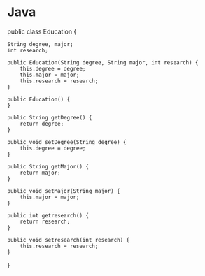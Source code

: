 # Java
public class Education {

    String degree, major;
    int research;

    public Education(String degree, String major, int research) {
        this.degree = degree;
        this.major = major;
        this.research = research;
    }

    public Education() {
    }

    public String getDegree() {
        return degree;
    }

    public void setDegree(String degree) {
        this.degree = degree;
    }

    public String getMajor() {
        return major;
    }

    public void setMajor(String major) {
        this.major = major;
    }

    public int getresearch() {
        return research;
    }

    public void setresearch(int research) {
        this.research = research;
    }

}
